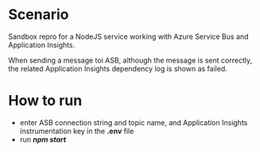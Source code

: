 # Scenario

Sandbox repro for a NodeJS service working with Azure Service Bus and Application Insights.

When sending a message toi ASB, although the message is sent correctly, the related Application Insights dependency log is shown as failed.

# How to run

- enter ASB connection string and topic name, and Application Insights instrumentation key in the **.env** file
- run **_npm start_**